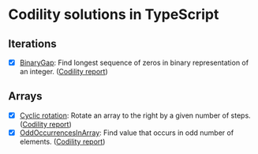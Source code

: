 # Codility solutions in TypeScript

## Iterations
- [X] [BinaryGap](01-binaryGap.ts): Find longest sequence of zeros in binary representation of an integer.
([Codility report](https://app.codility.com/demo/results/trainingSP2RQK-RK3/))

## Arrays
- [X] [Cyclic rotation](02-cyclicRotation.ts): Rotate an array to the right by a given number of steps. ([Codility report](https://app.codility.com/demo/results/training5ZDK49-YEW/))
- [X] [OddOccurrencesInArray](03-oddOccurrencesInArray.ts): Find value that occurs in odd number of elements.
([Codility report](https://app.codility.com/demo/results/trainingXABVZ4-573/))
